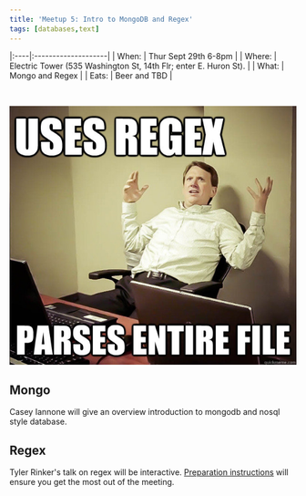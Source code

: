 ```yaml
---
title: 'Meetup 5: Intro to MongoDB and Regex'
tags: [databases,text]
---
```


|:----|:--------------------|
| When: | Thur Sept 29th 6-8pm |
| Where:  | Electric Tower  (535 Washington St, 14th Flr; enter E. Huron St). |
| What: | Mongo and Regex |
| Eats: | Beer and TBD | 


<br>

![](https://github.com/BUFDataScience/Regex-Intro/raw/master/figures/meme.jpg)




## Mongo

Casey Iannone will give an overview introduction to mongodb and nosql style database.


## Regex

Tyler Rinker's talk on regex will be interactive. [Preparation instructions](https://github.com/BUFDataScience/Regex-Intro) will ensure you get the most out of the meeting.
